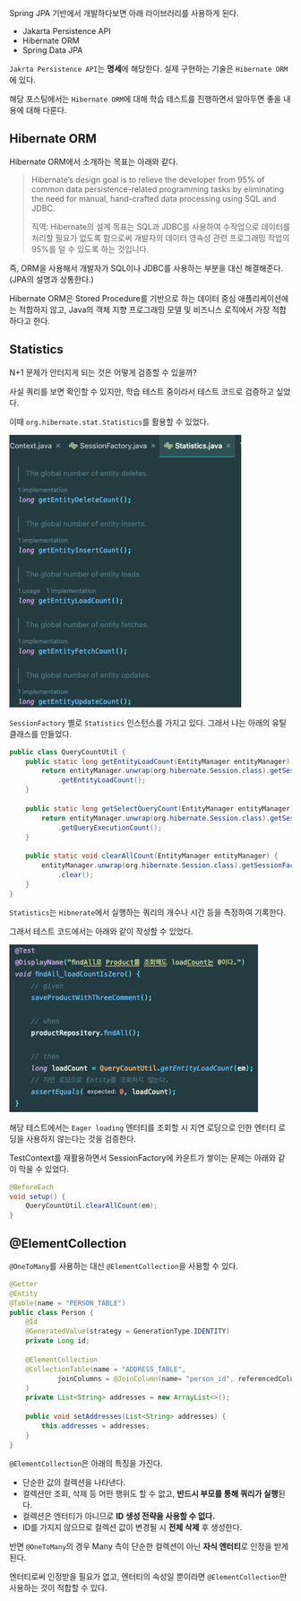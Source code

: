 Spring JPA 기반에서 개발하다보면 아래 라이브러리를 사용하게 된다.
- Jakarta Persistence API
- Hibernate ORM
- Spring Data JPA

`Jakrta Persistence API`는 **명세**에 해당한다. 실제 구현하는 기술은 `Hibernate ORM`에 있다.

해당 포스팅에서는 `Hibernate ORM`에 대해 학습 테스트를 진행하면서 알아두면 좋을 내용에 대해 다룬다.

## Hibernate ORM

Hibernate ORM에서 소개하는 목표는 아래와 같다.

> Hibernate’s design goal is to relieve the developer from 95% of common data persistence-related programming tasks by eliminating the need for manual, hand-crafted data processing using SQL and JDBC.
> 
> 직역: Hibernate의 설계 목표는 SQL과 JDBC를 사용하여 수작업으로 데이터를 처리할 필요가 없도록 함으로써 개발자의 데이터 영속성 관련 프로그래밍 작업의 95%를 덜 수 있도록 하는 것입니다.

즉, ORM을 사용해서 개발자가 SQL이나 JDBC를 사용하는 부분을 대신 해결해준다. (JPA의 설명과 상통한다.)

Hibernate ORM은 Stored Procedure를 기반으로 하는 데이터 중심 애플리케이션에는 적합하지 않고, Java의 객체 지향 프로그래밍 모델 및 비즈니스 로직에서 가장 적합하다고 한다.

## Statistics

N+1 문제가 안터지게 되는 것은 어떻게 검증할 수 있을까?

사실 쿼리를 보면 확인할 수 있지만, 학습 테스트 중이라서 테스트 코드로 검증하고 싶었다.

이때 `org.hibernate.stat.Statistics`를 활용할 수 있었다.

![img.png](img.png)

`SessionFactory` 별로 `Statistics` 인스턴스를 가지고 있다. 그래서 나는 아래의 유틸 클래스를 만들었다.

```java
public class QueryCountUtil {
    public static long getEntityLoadCount(EntityManager entityManager) {
        return entityManager.unwrap(org.hibernate.Session.class).getSessionFactory().getStatistics()
            .getEntityLoadCount();
    }
    
    public static long getSelectQueryCount(EntityManager entityManager) {
        return entityManager.unwrap(org.hibernate.Session.class).getSessionFactory().getStatistics()
            .getQueryExecutionCount();
    }

    public static void clearAllCount(EntityManager entityManager) {
        entityManager.unwrap(org.hibernate.Session.class).getSessionFactory().getStatistics()
            .clear();
    }
}
```

`Statistics`는 `Hibnerate`에서 실행하는 쿼리의 개수나 시간 등을 측정하여 기록한다.

그래서 테스트 코드에서는 아래와 같이 작성할 수 있었다.

![img_3.png](img_3.png)

해당 테스트에서는 `Eager loading` 엔터티를 조회할 시 지연 로딩으로 인한 엔터티 로딩을 사용하지 않는다는 것을 검증한다.

TestContext를 재활용하면서 SessionFactory에 카운트가 쌓이는 문제는 아래와 같이 막을 수 있었다.

```java
@BeforeEach
void setup() {
    QueryCountUtil.clearAllCount(em);
}
```

## @ElementCollection

`@OneToMany`를 사용하는 대신 `@ElementCollection`을 사용할 수 있다.

```java
@Getter
@Entity
@Table(name = "PERSON_TABLE")
public class Person {
    @Id
    @GeneratedValue(strategy = GenerationType.IDENTITY)
    private Long id;

    @ElementCollection
    @CollectionTable(name = "ADDRESS_TABLE",
            joinColumns = @JoinColumn(name= "person_id", referencedColumnName = "id")
    )
    private List<String> addresses = new ArrayList<>();

    public void setAddresses(List<String> addresses) {
        this.addresses = addresses;
    }
}
```

`@ElementCollection`은 아래의 특징을 가진다.
- 단순한 값의 컬렉션을 나타낸다. 
- 컬렉션만 조회, 삭제 등 어떤 행위도 할 수 없고, **반드시 부모를 통해 쿼리가 실행**된다.
- 컬렉션은 엔터티가 아니므로 **ID 생성 전략을 사용할 수 없다.**
- ID를 가지지 않으므로 컬렉션 값이 변경될 시 **전체 삭제** 후 생성한다.

반면 `@OneToMany`의 경우 Many 측이 단순한 컬렉션이 아닌 **자식 엔터티**로 인정을 받게 된다. 

엔터티로써 인정받을 필요가 없고, 엔터티의 속성일 뿐이라면 `@ElementCollection`만 사용하는 것이 적합할 수 있다.

